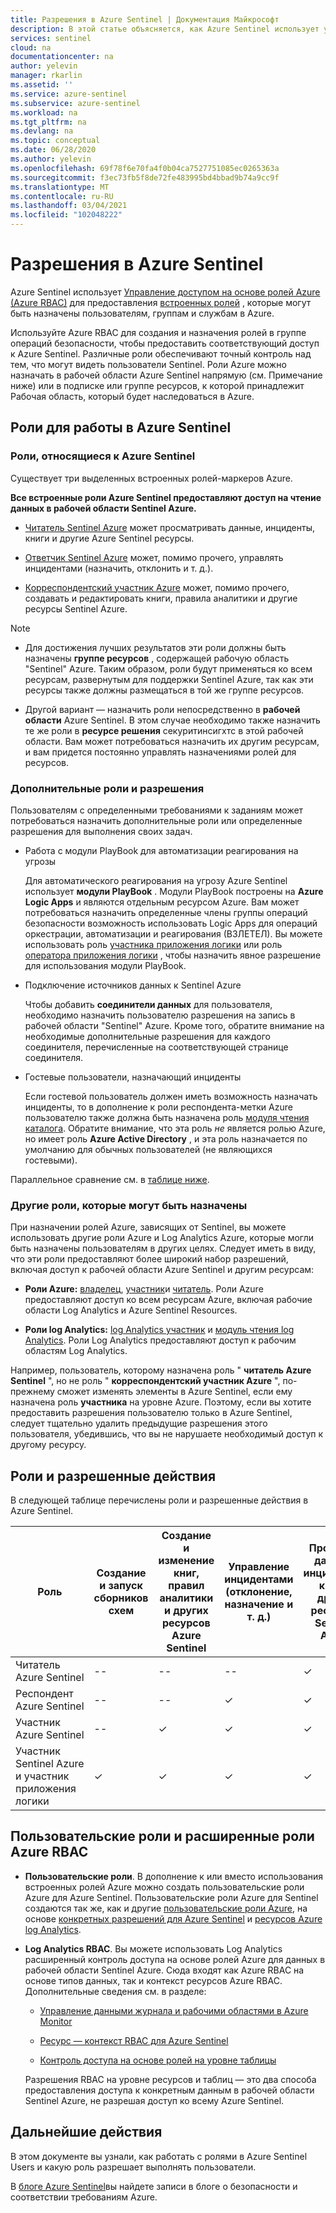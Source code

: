 ```yaml
---
title: Разрешения в Azure Sentinel | Документация Майкрософт
description: В этой статье объясняется, как Azure Sentinel использует управление доступом на основе ролей Azure для назначения разрешений пользователям и определяет разрешенные действия для каждой роли.
services: sentinel
cloud: na
documentationcenter: na
author: yelevin
manager: rkarlin
ms.assetid: ''
ms.service: azure-sentinel
ms.subservice: azure-sentinel
ms.workload: na
ms.tgt_pltfrm: na
ms.devlang: na
ms.topic: conceptual
ms.date: 06/28/2020
ms.author: yelevin
ms.openlocfilehash: 69f78f6e70fa4f0b04ca7527751085ec0265363a
ms.sourcegitcommit: f3ec73fb5f8de72fe483995bd4bbad9b74a9cc9f
ms.translationtype: MT
ms.contentlocale: ru-RU
ms.lasthandoff: 03/04/2021
ms.locfileid: "102048222"
---
```

# <a name="permissions-in-azure-sentinel"></a>Разрешения в Azure Sentinel

Azure Sentinel использует [Управление доступом на основе ролей Azure (Azure RBAC)](../role-based-access-control/role-assignments-portal.md) для предоставления [встроенных ролей](../role-based-access-control/built-in-roles.md) , которые могут быть назначены пользователям, группам и службам в Azure.

Используйте Azure RBAC для создания и назначения ролей в группе операций безопасности, чтобы предоставить соответствующий доступ к Azure Sentinel. Различные роли обеспечивают точный контроль над тем, что могут видеть пользователи Sentinel. Роли Azure можно назначать в рабочей области Azure Sentinel напрямую (см. Примечание ниже) или в подписке или группе ресурсов, к которой принадлежит Рабочая область, который будет наследоваться в Azure.

## <a name="roles-for-working-in-azure-sentinel"></a>Роли для работы в Azure Sentinel

### <a name="azure-sentinel-specific-roles"></a>Роли, относящиеся к Azure Sentinel

Существует три выделенных встроенных ролей-маркеров Azure.

**Все встроенные роли Azure Sentinel предоставляют доступ на чтение данных в рабочей области Sentinel Azure.**

- [Читатель Sentinel Azure](../role-based-access-control/built-in-roles.md#azure-sentinel-reader) может просматривать данные, инциденты, книги и другие Azure Sentinel ресурсы.

- [Ответчик Sentinel Azure](../role-based-access-control/built-in-roles.md#azure-sentinel-responder) может, помимо прочего, управлять инцидентами (назначить, отклонить и т. д.).

- [Корреспондентский участник Azure](../role-based-access-control/built-in-roles.md#azure-sentinel-contributor) может, помимо прочего, создавать и редактировать книги, правила аналитики и другие ресурсы Sentinel Azure.

> [!NOTE]
>
> - Для достижения лучших результатов эти роли должны быть назначены **группе ресурсов** , содержащей рабочую область "Sentinel" Azure. Таким образом, роли будут применяться ко всем ресурсам, развернутым для поддержки Sentinel Azure, так как эти ресурсы также должны размещаться в той же группе ресурсов.
>
> - Другой вариант — назначить роли непосредственно в **рабочей области** Azure Sentinel. В этом случае необходимо также назначить те же роли в **ресурсе решения** секуритинсигхтс в этой рабочей области. Вам может потребоваться назначить их другим ресурсам, и вам придется постоянно управлять назначениями ролей для ресурсов.

### <a name="additional-roles-and-permissions"></a>Дополнительные роли и разрешения

Пользователям с определенными требованиями к заданиям может потребоваться назначить дополнительные роли или определенные разрешения для выполнения своих задач.

- Работа с модули PlayBook для автоматизации реагирования на угрозы

    Для автоматического реагирования на угрозу Azure Sentinel использует **модули PlayBook** . Модули PlayBook построены на **Azure Logic Apps** и являются отдельным ресурсом Azure. Вам может потребоваться назначить определенные члены группы операций безопасности возможность использовать Logic Apps для операций оркестрации, автоматизации и реагирования (ВЗЛЕТЕЛ). Вы можете использовать роль [участника приложения логики](../role-based-access-control/built-in-roles.md#logic-app-contributor) или роль [оператора приложения логики](../role-based-access-control/built-in-roles.md#logic-app-operator) , чтобы назначить явное разрешение для использования модули PlayBook.

- Подключение источников данных к Sentinel Azure

    Чтобы добавить **соединители данных** для пользователя, необходимо назначить пользователю разрешения на запись в рабочей области "Sentinel" Azure. Кроме того, обратите внимание на необходимые дополнительные разрешения для каждого соединителя, перечисленные на соответствующей странице соединителя.

- Гостевые пользователи, назначающий инциденты

    Если гостевой пользователь должен иметь возможность назначать инциденты, то в дополнение к роли респондента-метки Azure пользователю также должна быть назначена роль [модуля чтения каталога](../active-directory/roles/permissions-reference.md#directory-readers). Обратите внимание, что эта роль *не* является ролью Azure, но имеет роль **Azure Active Directory** , и эта роль назначается по умолчанию для обычных пользователей (не являющихся гостевыми). 

Параллельное сравнение см. в [таблице ниже](#roles-and-allowed-actions).

### <a name="other-roles-you-might-see-assigned"></a>Другие роли, которые могут быть назначены

При назначении ролей Azure, зависящих от Sentinel, вы можете использовать другие роли Azure и Log Analytics Azure, которые могли быть назначены пользователям в других целях. Следует иметь в виду, что эти роли предоставляют более широкий набор разрешений, включая доступ к рабочей области Azure Sentinel и другим ресурсам:

- **Роли Azure:** [владелец](../role-based-access-control/built-in-roles.md#owner), [участник](../role-based-access-control/built-in-roles.md#contributor)и [читатель](../role-based-access-control/built-in-roles.md#reader). Роли Azure предоставляют доступ ко всем ресурсам Azure, включая рабочие области Log Analytics и Azure Sentinel Resources.

- **Роли log Analytics:** [log Analytics участник](../role-based-access-control/built-in-roles.md#log-analytics-contributor) и [модуль чтения log Analytics](../role-based-access-control/built-in-roles.md#log-analytics-reader). Роли Log Analytics предоставляют доступ к рабочим областям Log Analytics. 

Например, пользователь, которому назначена роль " **читатель Azure Sentinel** ", но не роль " **корреспондентский участник Azure** ", по-прежнему сможет изменять элементы в Azure Sentinel, если ему назначена роль **участника** на уровне Azure. Поэтому, если вы хотите предоставить разрешения пользователю только в Azure Sentinel, следует тщательно удалить предыдущие разрешения этого пользователя, убедившись, что вы не нарушаете необходимый доступ к другому ресурсу.

## <a name="roles-and-allowed-actions"></a>Роли и разрешенные действия

В следующей таблице перечислены роли и разрешенные действия в Azure Sentinel. 

| Роль | Создание и запуск сборников схем| Создание и изменение книг, правил аналитики и других ресурсов Azure Sentinel | Управление инцидентами (отклонение, назначение и т. д.) | Просмотр данных, инцидентов, книг и других ресурсов Sentinel Azure |
|---|---|---|---|---|
| Читатель Azure Sentinel | -- | -- | -- | &#10003; |
| Респондент Azure Sentinel | -- | -- | &#10003; | &#10003; |
| Участник Azure Sentinel | -- | &#10003; | &#10003; | &#10003; |
| Участник Sentinel Azure и участник приложения логики | &#10003; | &#10003; | &#10003; | &#10003; |

## <a name="custom-roles-and-advanced-azure-rbac"></a>Пользовательские роли и расширенные роли Azure RBAC

- **Пользовательские роли**. В дополнение к или вместо использования встроенных ролей Azure можно создать пользовательские роли Azure для Azure Sentinel. Пользовательские роли Azure для Sentinel создаются так же, как и другие [пользовательские роли Azure](../role-based-access-control/custom-roles-rest.md#create-a-custom-role), на основе [конкретных разрешений для Azure Sentinel](../role-based-access-control/resource-provider-operations.md#microsoftsecurityinsights) и [ресурсов Azure log Analytics](../role-based-access-control/resource-provider-operations.md#microsoftoperationalinsights).

- **Log Analytics RBAC**. Вы можете использовать Log Analytics расширенный контроль доступа на основе ролей Azure для данных в рабочей области Sentinel Azure. Сюда входят как Azure RBAC на основе типов данных, так и контекст ресурсов Azure RBAC. Дополнительные сведения см. в разделе:

    - [Управление данными журнала и рабочими областями в Azure Monitor](../azure-monitor/logs/manage-access.md#manage-access-using-workspace-permissions)

    - [Ресурс — контекст RBAC для Azure Sentinel](resource-context-rbac.md)
    - [Контроль доступа на основе ролей на уровне таблицы](https://techcommunity.microsoft.com/t5/azure-sentinel/table-level-rbac-in-azure-sentinel/ba-p/965043)

    Разрешения RBAC на уровне ресурсов и таблиц — это два способа предоставления доступа к конкретным данным в рабочей области Sentinel Azure, не разрешая доступ ко всему Azure Sentinel.

## <a name="next-steps"></a>Дальнейшие действия

В этом документе вы узнали, как работать с ролями в Azure Sentinel Users и какую роль разрешает выполнять пользователи.

В [блоге Azure Sentinel](https://aka.ms/azuresentinelblog)вы найдете записи в блоге о безопасности и соответствии требованиям Azure.